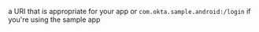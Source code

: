 a URI that is appropriate for your app or `com.okta.sample.android:/login` if you're using the sample app